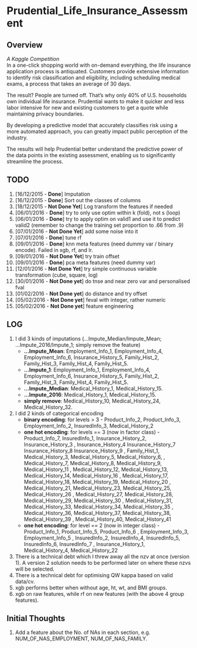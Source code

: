 # Prudential_Life_Insurance_Assessment
## Overview
*A Kaggle Competition*  
In a one-click shopping world with on-demand everything, the life insurance application process is antiquated. Customers provide extensive information to identify risk classification and eligibility, including scheduling medical exams, a process that takes an average of 30 days.

The result? People are turned off. That’s why only 40% of U.S. households own individual life insurance. Prudential wants to make it quicker and less labor intensive for new and existing customers to get a quote while maintaining privacy boundaries.

By developing a predictive model that accurately classifies risk using a more automated approach, you can greatly impact public perception of the industry.

The results will help Prudential better understand the predictive power of the data points in the existing assessment, enabling us to significantly streamline the process.

## TODO
1. [16/12/2015 - **Done**] Imputation
2. [16/12/2015 - **Done**] Sort out the classes of columns
3. [18/12/2015 - **Not Done Yet**] Log transform the features if needed
4. [06/01/2016 - **Done**] try to only use optim within k (fold), not s (loop)
5. [06/01/2016 - **Done**] try to apply optim on valid1 and use it to predict valid2 (remember to change the training set proportion to .66 from .9)
6. [07/01/2016 - **Not Done Yet**] add some noise into it
7. [07/01/2016 - **Done**] tune rf
8. [09/01/2016 - **Done**] knn meta features (need dummy var / binary encode). Failed in xgb, rf, and lr.
9. [09/01/2016 - **Not Done Yet**] try train offset
10. [09/01/2016 - **Done**] pca meta features (need dummy var)
11. [12/01/2016 - **Not Done Yet**] try simple continuous variable transformation (cube, square, log)
12. [30/01/2016 - **Not Done yet**] do tnse and near zero var and personalised fval
13. [01/02/2016 - **Not Done yet**] do distance and try offset
14. [05/02/2016 - **Not Done yet**] feval with integer, rather numeric
15. [05/02/2016 - **Not Done yet**] feature engineering

## LOG
1. I did 3 kinds of imputations (...Impute_Median/Impute_Mean; ...Impute_2016/Impute_1; simply remove the feature)
    + **...Impute_Mean**: Employment_Info_1, Employment_Info_4, Employment_Info_6, Insurance_History_5, Family_Hist_2, Family_Hist_3, Family_Hist_4, Family_Hist_5.
    + **...Impute_1**: Employment_Info_1, Employment_Info_4, Employment_Info_6, Insurance_History_5, Family_Hist_2, Family_Hist_3, Family_Hist_4, Family_Hist_5.
    + **...Impute_Median**: Medical_History_1, Medical_History_15.
    + **...Impute_2016**: Medical_History_1, Medical_History_15.
    + **simply remove**: Medical_History_10, Medical_History_24, Medical_History_32.
2. I did 2 kinds of categorical encoding
    + **binary encoding**: for levels > 3 - Product_Info_2, Product_Info_3, Employment_Info_2, InsuredInfo_3, Medical_History_2 
    + **one hot encoding**: for levels == 3 (now in factor class) - Product_Info_7, InsuredInfo_1, Insurance_History_2, Insurance_History_3
    , Insurance_History_4 Insurance_History_7 Insurance_History_8 Insurance_History_9
    , Family_Hist_1, Medical_History_3, Medical_History_5, Medical_History_6, 
    , Medical_History_7, Medical_History_8, Medical_History_9, Medical_History_11 
    , Medical_History_12, Medical_History_13, Medical_History_14, Medical_History_16 
    , Medical_History_17, Medical_History_18, Medical_History_19, Medical_History_20 
    , Medical_History_21, Medical_History_23, Medical_History_25, Medical_History_26 
    , Medical_History_27, Medical_History_28, Medical_History_29, Medical_History_30 
    , Medical_History_31, Medical_History_33, Medical_History_34, Medical_History_35 
    , Medical_History_36, Medical_History_37, Medical_History_38, Medical_History_39 
    , Medical_History_40, Medical_History_41
    + **one hot encoding**: for level == 2 (now in integer class) - Product_Info_1, Product_Info_5, Product_Info_6
    , Employment_Info_3, Employment_Info_5
    , InsuredInfo_2, InsuredInfo_4, InsuredInfo_5, InsuredInfo_6, InsuredInfo_7 
    , Insurance_History_1, Medical_History_4, Medical_History_22 
3. There is a technical debt which I threw away all the nzv at once (version 1). A version 2 solution needs to be performed later on where these nzvs will be selected.
4. There is a technical debt for optimising QW kappa based on valid data/cv.
5. xgb performs better when without age, ht, wt, and BMI groups.
6. xgb on raw features, while rf on new features (with the above 4 group features).

## Initial Thoughts
1. Add a feature about the No. of NAs in each section, e.g. NUM_OF_NAS_EMPLOYMENT, NUM_OF_NAS_FAMILY.